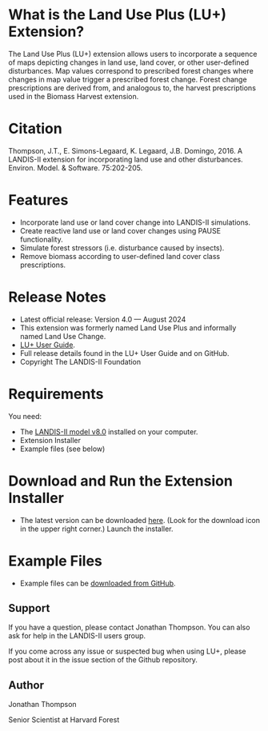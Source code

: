 # What is the Land Use Plus (LU+) Extension?
The Land Use Plus (LU+) extension allows users to incorporate a sequence of maps depicting changes in land use, land cover, or other user-defined disturbances. Map values correspond to prescribed forest changes where changes in map value trigger a prescribed forest change. Forest change prescriptions are derived from, and analogous to, the harvest prescriptions used in the Biomass Harvest extension.

# Citation
Thompson, J.T., E. Simons-Legaard, K. Legaard, J.B. Domingo, 2016. A LANDIS-II extension for incorporating land use and other disturbances. Environ. Model. & Software. 75:202-205.

# Features
 - Incorporate land use or land cover change into LANDIS-II simulations.
 - Create reactive land use or land cover changes using PAUSE functionality.
 - Simulate forest stressors (i.e. disturbance caused by insects).
 - Remove biomass according to user-defined land cover class prescriptions.
 
# Release Notes
 - Latest official release: Version 4.0 — August 2024
 - This extension was formerly named Land Use Plus and informally named Land Use Change.
 - [LU+ User Guide](https://github.com/LANDIS-II-Foundation/Extension-Land-Use-Plus/blob/master/docs/Land%20Use%20Plus%20v4.0%20User%20Guide.pdf).
 - Full release details found in the LU+ User Guide and on GitHub.
 - Copyright The LANDIS-II Foundation

# Requirements

You need:

- The [LANDIS-II model v8.0](http://www.landis-ii.org/install) installed on your computer.
- Extension Installer
- Example files (see below)

# Download and Run the Extension Installer
- The latest version can be downloaded [here](https://github.com/LANDIS-II-Foundation/Extension-Land-Use-Plus/blob/master/deploy/installer/LANDIS-II-V7%20Land%20Use%20Change%204.0setup.exe). (Look for the download icon in the upper right corner.)  Launch the installer.

# Example Files
- Example files can be [downloaded from GitHub](https://downgit.github.io/#/home?url=https://github.com/LANDIS-II-Foundation/Extension-Land-Use-Plus/tree/master/Testing/Core-v8%20Biomass%20Succession).


## Support
If you have a question, please contact Jonathan Thompson. You can also ask for help in the LANDIS-II users group.

If you come across any issue or suspected bug when using LU+, please post about it in the issue section of the Github repository.

## Author
Jonathan Thompson

Senior Scientist at Harvard Forest


